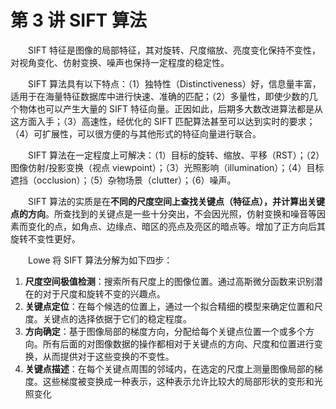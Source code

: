 # 第 3 讲 SIFT 算法

　　SIFT 特征是图像的局部特征，其对旋转、尺度缩放、亮度变化保持不变性，对视角变化、仿射变换、噪声也保持一定程度的稳定性。

　　SIFT 算法具有以下特点：（1）独特性（Distinctiveness）好，信息量丰富，适用于在海量特征数据库中进行快速、准确的匹配；（2）多量性，即使少数的几个物体也可以产生大量的 SIFT 特征向量。正因如此，后期多大数改进算法都是从这方面入手；（3）高速性，经优化的 SIFT 匹配算法甚至可以达到实时的要求；（4）可扩展性，可以很方便的与其他形式的特征向量进行联合。

　　SIFT 算法在一定程度上可解决：（1）目标的旋转、缩放、平移（RST）；（2）图像仿射/投影变换（视点 viewpoint）；（3）光照影响（illumination）；（4）目标遮挡（occlusion）；（5）杂物场景（clutter）；（6）噪声。

　　SIFT 算法的实质是在**不同的尺度空间上查找关键点（特征点），并计算出关键点的方向**。所查找到的关键点是一些十分突出，不会因光照，仿射变换和噪音等因素而变化的点，如角点、边缘点、暗区的亮点及亮区的暗点等。增加了正方向后其旋转不变性更好。

　　Lowe 将 SIFT 算法分解为如下四步：

1. **尺度空间极值检测**：搜索所有尺度上的图像位置。通过高斯微分函数来识别潜在的对于尺度和旋转不变的兴趣点。
2. **关键点定位**：在每个候选的位置上，通过一个拟合精细的模型来确定位置和尺度。关键点的选择依据于它们的稳定程度。
3. **方向确定**：基于图像局部的梯度方向，分配给每个关键点位置一个或多个方向。所有后面的对图像数据的操作都相对于关键点的方向、尺度和位置进行变换，从而提供对于这些变换的不变性。
4. **关键点描述**：在每个关键点周围的邻域内，在选定的尺度上测量图像局部的梯度。这些梯度被变换成一种表示，这种表示允许比较大的局部形状的变形和光照变化

　　
